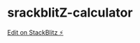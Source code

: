 # srackblitZ-calculator

[Edit on StackBlitz ⚡️](https://stackblitz.com/edit/stackblitz-starters-qeaqp3)
